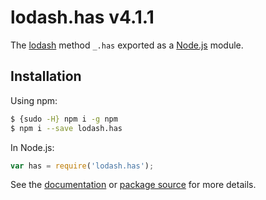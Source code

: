 # lodash.has v4.1.1

The [lodash](https://lodash.com/) method `_.has` exported as a [Node.js](https://nodejs.org/) module.

## Installation

Using npm:
```bash
$ {sudo -H} npm i -g npm
$ npm i --save lodash.has
```

In Node.js:
```js
var has = require('lodash.has');
```

See the [documentation](https://lodash.com/docs#has) or [package source](https://github.com/lodash/lodash/blob/4.1.1-npm-packages/lodash.has) for more details.
